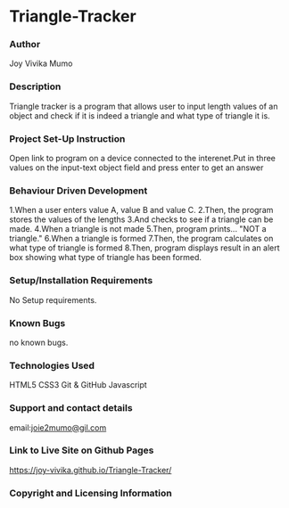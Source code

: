 # Triangle-Tracker
### Author
Joy Vivika Mumo

### Description

Triangle tracker is a program that allows user to input length values of an object and check if it is indeed a triangle and what type of triangle it is.

### Project Set-Up Instruction
Open link to program on a device connected to the interenet.Put in three values on the input-text object field and press enter to get an answer

### Behaviour Driven Development
1.When a user enters value A, value B and value C.
2.Then, the program stores the values of the lengths
3.And checks to see if a triangle can be made.
4.When a triangle is not made
5.Then, program prints... "NOT a triangle."
6.When a triangle is formed
7.Then, the program calculates on what type of triangle is formed
8.Then, program displays result in an alert box showing what type of triangle has been formed.

### Setup/Installation Requirements
No Setup requirements.
### Known Bugs
no known bugs.

### Technologies Used
HTML5
CSS3
Git & GitHub
Javascript
### Support and contact details
email:joie2mumo@gil.com


### Link to Live Site on Github Pages
https://joy-vivika.github.io/Triangle-Tracker/

### Copyright and Licensing Information
